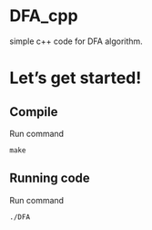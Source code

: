 # DFA_cpp
simple c++ code for DFA algorithm.

# Let’s get started!

## Compile
Run command
```shell
make
```

## Running code
Run command
```shell
./DFA
```
